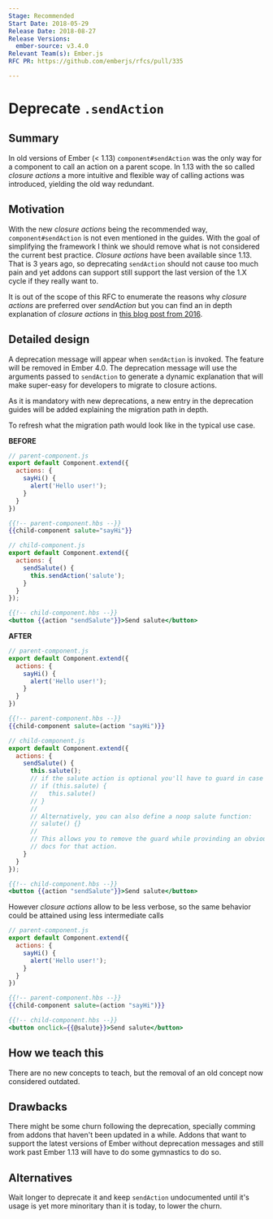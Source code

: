 ```yaml
---
Stage: Recommended
Start Date: 2018-05-29
Release Date: 2018-08-27
Release Versions:
  ember-source: v3.4.0
Relevant Team(s): Ember.js
RFC PR: https://github.com/emberjs/rfcs/pull/335

---
```


# Deprecate `.sendAction`

## Summary

In old versions of Ember (< 1.13) `component#sendAction` was the only way for a component to call an
action on a parent scope. In 1.13 with the so called _closure actions_ a more intuitive and flexible
way of calling actions was introduced, yielding the old way redundant.

## Motivation

With the new _closure actions_ being the recommended way, `component#sendAction` is not even
mentioned in the guides.
With the goal of simplifying the framework I think we should remove what is not considered the
current best practice.
_Closure actions_ have been available since 1.13. That is 3 years ago, so deprecating `sendAction`
should not cause too much pain and yet addons can support still support the last version of the 1.X
cycle if they really want to.

It is out of the scope of this RFC to enumerate the reasons why _closure actions_ are preferred over
_sendAction_ but you can find an in depth explanation of _closure actions_ in [this blog post from 2016](http://miguelcamba.com/blog/2016/01/24/ember-closure-actions-in-depth).

## Detailed design

A deprecation message will appear when `sendAction` is invoked. The feature will be removed in
Ember 4.0. The deprecation message will use the arguments passed to `sendAction` to generate a dynamic
explanation that will make super-easy for developers to migrate to closure actions.

As it is mandatory with new deprecations, a new entry in the deprecation guides will be added
explaining the migration path in depth.

To refresh what the migration path would look like in the typical use case.

**BEFORE**
```js
// parent-component.js
export default Component.extend({
  actions: {
    sayHi() {
      alert('Hello user!');
    }
  }
})
```

```hbs
{{!-- parent-component.hbs --}}
{{child-component salute="sayHi"}}
```

```js
// child-component.js
export default Component.extend({
  actions: {
    sendSalute() {
      this.sendAction('salute');
    }
  }
});
```

```hbs
{{!-- child-component.hbs --}}
<button {{action "sendSalute"}}>Send salute</button>
```

**AFTER**
```js
// parent-component.js
export default Component.extend({
  actions: {
    sayHi() {
      alert('Hello user!');
    }
  }
})
```

```hbs
{{!-- parent-component.hbs --}}
{{child-component salute=(action "sayHi")}}
```

```js
// child-component.js
export default Component.extend({
  actions: {
    sendSalute() {
      this.salute();
      // if the salute action is optional you'll have to guard in case it's undefined:
      // if (this.salute) {
      //   this.salute()
      // }
      //
      // Alternatively, you can also define a noop salute function:
      // salute() {}
      //
      // This allows you to remove the guard while provinding an obvious place to add
      // docs for that action.
    }
  }
});
```

```hbs
{{!-- child-component.hbs --}}
<button {{action "sendSalute"}}>Send salute</button>
```

However _closure actions_ allow to be less verbose, so the same behavior could be attained using
less intermediate calls

```js
// parent-component.js
export default Component.extend({
  actions: {
    sayHi() {
      alert('Hello user!');
    }
  }
})
```

```hbs
{{!-- parent-component.hbs --}}
{{child-component salute=(action "sayHi")}}
```

```hbs
{{!-- child-component.hbs --}}
<button onclick={{@salute}}>Send salute</button>
```

## How we teach this

There are no new concepts to teach, but the removal of an old concept now considered outdated.

## Drawbacks

There might be some churn following the deprecation, specially comming from addons that haven't been
updated in a while.
Addons that want to support the latest versions of Ember without deprecation messages and still work
past Ember 1.13 will have to do some gymnastics to do so.

## Alternatives

Wait longer to deprecate it and keep `sendAction` undocumented until it's usage is yet more minoritary
than it is today, to lower the churn.

